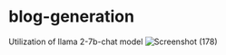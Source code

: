 # blog-generation
Utilization of llama 2-7b-chat model
![Screenshot (178)](https://github.com/namratagulati/blog-generation/assets/84586660/b4e92dac-67cf-41cd-bc4d-9f908ba6e38b)
